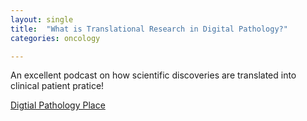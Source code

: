 ```yaml
---
layout: single
title:  "What is Translational Research in Digital Pathology?"
categories: oncology

---
```

An excellent podcast on how scientific discoveries are translated into clinical patient pratice! 
 
[Digtial Pathology Place](https://digitalpathologyplace.com/podcast/what-is-translational-research-in-digital-pathology-w-anant-madabhushi-emory-university-georgia-tech/)